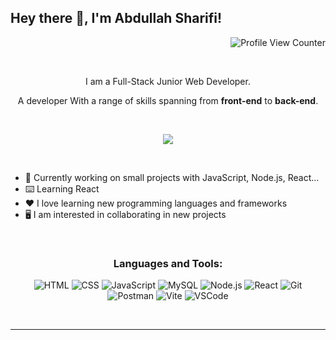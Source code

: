 ## Hey there 👋, I'm Abdullah Sharifi!
<div align="right">

![Profile View Counter](https://komarev.com/ghpvc/?username=ab-sharifi21&color=48bd67)

</div>
<br />
<div align="center">
  
  I am a Full-Stack Junior Web Developer.
  
  A developer With a range of skills spanning from <strong>front-end</strong> to <strong>back-end</strong>. 

  <br/>

  [<img src="https://img.shields.io/badge/-Abdul_Sharifi-blue?style=flat-square&logo=Linkedin&logoColor=white&color=48bd67&link=https://www.linkedin.com/in/abdullahsharifi/)">](https://www.linkedin.com/in/abdullahsharifi/)

</div>

<br/>

- 💼 Currently working on small projects with JavaScript, Node.js, React...
- ⌨️ Learning React 
- ❤️ I love learning new programming languages and frameworks
- 🖥️ I am interested in collaborating in new projects

<br/>

<div align="center">

  <h3>Languages and Tools:</h3
  <br />
  
  ![HTML](https://img.shields.io/badge/HTML5-E34F26?style=for-the-badge&logo=html5&logoColor=white)
  ![CSS](https://img.shields.io/badge/CSS3-1572B6?style=for-the-badge&logo=css3&logoColor=white)
  ![JavaScript](https://img.shields.io/badge/JavaScript-F7DF1E.svg?style=for-the-badge&logo=JavaScript&logoColor=black)
  ![MySQL](https://img.shields.io/badge/MySQL-005C84?style=for-the-badge&logo=mysql&logoColor=white)
  ![Node.js](https://img.shields.io/badge/Node.js-339933.svg?style=for-the-badge&logo=nodedotjs&logoColor=white)
  ![React](https://img.shields.io/badge/React-61DAFB.svg?style=for-the-badge&logo=React&logoColor=black)
  ![Git](https://img.shields.io/badge/GIT-E44C30?style=for-the-badge&logo=git&logoColor=white)
  ![Postman](https://img.shields.io/badge/Postman-FF6C37.svg?style=for-the-badge&logo=Postman&logoColor=white)
  ![Vite](https://img.shields.io/badge/Vite-646CFF.svg?style=for-the-badge&logo=Vite&logoColor=white)
  ![VSCode](https://img.shields.io/badge/Visual%20Studio%20Code-007ACC.svg?style=for-the-badge&logo=Visual-Studio-Code&logoColor=white)

</div>
<br />

---
